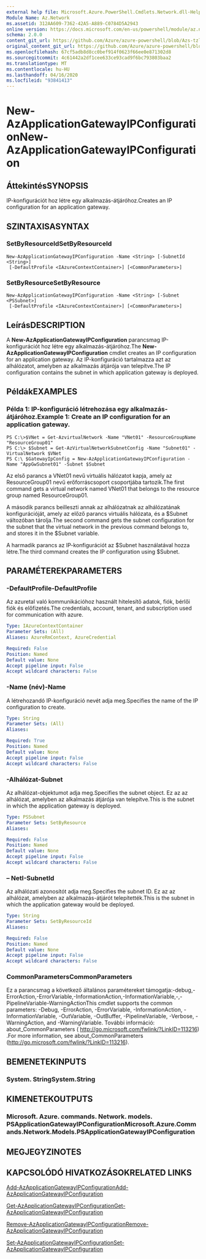 ```yaml
---
external help file: Microsoft.Azure.PowerShell.Cmdlets.Network.dll-Help.xml
Module Name: Az.Network
ms.assetid: 312AA609-7362-42A5-A889-C0784D5A2943
online version: https://docs.microsoft.com/en-us/powershell/module/az.network/new-azapplicationgatewayipconfiguration
schema: 2.0.0
content_git_url: https://github.com/Azure/azure-powershell/blob/Azs-tzl/src/Network/Network/help/New-AzApplicationGatewayIPConfiguration.md
original_content_git_url: https://github.com/Azure/azure-powershell/blob/Azs-tzl/src/Network/Network/help/New-AzApplicationGatewayIPConfiguration.md
ms.openlocfilehash: 67cf5adb8d8cc0bef914f0623f66ee0e871302d8
ms.sourcegitcommit: 4c61442a2df1cee633ce93cad9f6bc793803baa2
ms.translationtype: MT
ms.contentlocale: hu-HU
ms.lasthandoff: 04/16/2020
ms.locfileid: "93841413"
---
```

# <span data-ttu-id="987ab-101">New-AzApplicationGatewayIPConfiguration</span><span class="sxs-lookup"><span data-stu-id="987ab-101">New-AzApplicationGatewayIPConfiguration</span></span>

## <span data-ttu-id="987ab-102">Áttekintés</span><span class="sxs-lookup"><span data-stu-id="987ab-102">SYNOPSIS</span></span>
<span data-ttu-id="987ab-103">IP-konfigurációt hoz létre egy alkalmazás-átjáróhoz.</span><span class="sxs-lookup"><span data-stu-id="987ab-103">Creates an IP configuration for an application gateway.</span></span>

## <span data-ttu-id="987ab-104">SZINTAXISA</span><span class="sxs-lookup"><span data-stu-id="987ab-104">SYNTAX</span></span>

### <span data-ttu-id="987ab-105">SetByResourceId</span><span class="sxs-lookup"><span data-stu-id="987ab-105">SetByResourceId</span></span>
```
New-AzApplicationGatewayIPConfiguration -Name <String> [-SubnetId <String>]
 [-DefaultProfile <IAzureContextContainer>] [<CommonParameters>]
```

### <span data-ttu-id="987ab-106">SetByResource</span><span class="sxs-lookup"><span data-stu-id="987ab-106">SetByResource</span></span>
```
New-AzApplicationGatewayIPConfiguration -Name <String> [-Subnet <PSSubnet>]
 [-DefaultProfile <IAzureContextContainer>] [<CommonParameters>]
```

## <span data-ttu-id="987ab-107">Leírás</span><span class="sxs-lookup"><span data-stu-id="987ab-107">DESCRIPTION</span></span>
<span data-ttu-id="987ab-108">A **New-AzApplicationGatewayIPConfiguration** parancsmag IP-konfigurációt hoz létre egy alkalmazás-átjáróhoz.</span><span class="sxs-lookup"><span data-stu-id="987ab-108">The **New-AzApplicationGatewayIPConfiguration** cmdlet creates an IP configuration for an application gateway.</span></span>
<span data-ttu-id="987ab-109">Az IP-konfiguráció tartalmazza azt az alhálózatot, amelyben az alkalmazás átjárója van telepítve.</span><span class="sxs-lookup"><span data-stu-id="987ab-109">The IP configuration contains the subnet in which application gateway is deployed.</span></span>

## <span data-ttu-id="987ab-110">Példák</span><span class="sxs-lookup"><span data-stu-id="987ab-110">EXAMPLES</span></span>

### <span data-ttu-id="987ab-111">Példa 1: IP-konfiguráció létrehozása egy alkalmazás-átjáróhoz.</span><span class="sxs-lookup"><span data-stu-id="987ab-111">Example 1: Create an IP configuration for an application gateway.</span></span>
```
PS C:\>$VNet = Get-AzvirtualNetwork -Name "VNet01" -ResourceGroupName "ResourceGroup01"
PS C:\> $Subnet = Get-AzVirtualNetworkSubnetConfig -Name "Subnet01" -VirtualNetwork $VNet 
PS C:\ $GatewayIpConfig = New-AzApplicationGatewayIPConfiguration -Name "AppGwSubnet01" -Subnet $Subnet
```

<span data-ttu-id="987ab-112">Az első parancs a VNet01 nevű virtuális hálózatot kapja, amely az ResourceGroup01 nevű erőforráscsoport csoportjába tartozik.</span><span class="sxs-lookup"><span data-stu-id="987ab-112">The first command gets a virtual network named VNet01 that belongs to the resource group named ResourceGroup01.</span></span>

<span data-ttu-id="987ab-113">A második parancs beilleszti annak az alhálózatnak az alhálózatának konfigurációját, amely az előző parancs virtuális hálózata, és a $Subnet változóban tárolja.</span><span class="sxs-lookup"><span data-stu-id="987ab-113">The second command gets the subnet configuration for the subnet that the virtual network in the previous command belongs to, and stores it in the $Subnet variable.</span></span>

<span data-ttu-id="987ab-114">A harmadik parancs az IP-konfigurációt az $Subnet használatával hozza létre.</span><span class="sxs-lookup"><span data-stu-id="987ab-114">The third command creates the IP configuration using $Subnet.</span></span>

## <span data-ttu-id="987ab-115">PARAMÉTEREK</span><span class="sxs-lookup"><span data-stu-id="987ab-115">PARAMETERS</span></span>

### <span data-ttu-id="987ab-116">-DefaultProfile</span><span class="sxs-lookup"><span data-stu-id="987ab-116">-DefaultProfile</span></span>
<span data-ttu-id="987ab-117">Az azuretal való kommunikációhoz használt hitelesítő adatok, fiók, bérlői fiók és előfizetés.</span><span class="sxs-lookup"><span data-stu-id="987ab-117">The credentials, account, tenant, and subscription used for communication with azure.</span></span>

```yaml
Type: IAzureContextContainer
Parameter Sets: (All)
Aliases: AzureRmContext, AzureCredential

Required: False
Position: Named
Default value: None
Accept pipeline input: False
Accept wildcard characters: False
```

### <span data-ttu-id="987ab-118">-Name (név)</span><span class="sxs-lookup"><span data-stu-id="987ab-118">-Name</span></span>
<span data-ttu-id="987ab-119">A létrehozandó IP-konfiguráció nevét adja meg.</span><span class="sxs-lookup"><span data-stu-id="987ab-119">Specifies the name of the IP configuration to create.</span></span>

```yaml
Type: String
Parameter Sets: (All)
Aliases: 

Required: True
Position: Named
Default value: None
Accept pipeline input: False
Accept wildcard characters: False
```

### <span data-ttu-id="987ab-120">-Alhálózat</span><span class="sxs-lookup"><span data-stu-id="987ab-120">-Subnet</span></span>
<span data-ttu-id="987ab-121">Az alhálózat-objektumot adja meg.</span><span class="sxs-lookup"><span data-stu-id="987ab-121">Specifies the subnet object.</span></span>
<span data-ttu-id="987ab-122">Ez az az alhálózat, amelyben az alkalmazás átjárója van telepítve.</span><span class="sxs-lookup"><span data-stu-id="987ab-122">This is the subnet in which the application gateway is deployed.</span></span>

```yaml
Type: PSSubnet
Parameter Sets: SetByResource
Aliases: 

Required: False
Position: Named
Default value: None
Accept pipeline input: False
Accept wildcard characters: False
```

### <span data-ttu-id="987ab-123">– NetI</span><span class="sxs-lookup"><span data-stu-id="987ab-123">-SubnetId</span></span>
<span data-ttu-id="987ab-124">Az alhálózati azonosítót adja meg.</span><span class="sxs-lookup"><span data-stu-id="987ab-124">Specifies the subnet ID.</span></span>
<span data-ttu-id="987ab-125">Ez az az alhálózat, amelyben az alkalmazás-átjárót telepítették.</span><span class="sxs-lookup"><span data-stu-id="987ab-125">This is the subnet in which the application gateway would be deployed.</span></span>

```yaml
Type: String
Parameter Sets: SetByResourceId
Aliases: 

Required: False
Position: Named
Default value: None
Accept pipeline input: False
Accept wildcard characters: False
```

### <span data-ttu-id="987ab-126">CommonParameters</span><span class="sxs-lookup"><span data-stu-id="987ab-126">CommonParameters</span></span>
<span data-ttu-id="987ab-127">Ez a parancsmag a következő általános paramétereket támogatja:-debug,-ErrorAction,-ErrorVariable,-InformationAction,-InformationVariable,-,-PipelineVariable-WarningAction</span><span class="sxs-lookup"><span data-stu-id="987ab-127">This cmdlet supports the common parameters: -Debug, -ErrorAction, -ErrorVariable, -InformationAction, -InformationVariable, -OutVariable, -OutBuffer, -PipelineVariable, -Verbose, -WarningAction, and -WarningVariable.</span></span> <span data-ttu-id="987ab-128">További információ: about_CommonParameters ( http://go.microsoft.com/fwlink/?LinkID=113216) .</span><span class="sxs-lookup"><span data-stu-id="987ab-128">For more information, see about_CommonParameters (http://go.microsoft.com/fwlink/?LinkID=113216).</span></span>

## <span data-ttu-id="987ab-129">BEMENETEK</span><span class="sxs-lookup"><span data-stu-id="987ab-129">INPUTS</span></span>

### <span data-ttu-id="987ab-130">System. String</span><span class="sxs-lookup"><span data-stu-id="987ab-130">System.String</span></span>

## <span data-ttu-id="987ab-131">KIMENETEK</span><span class="sxs-lookup"><span data-stu-id="987ab-131">OUTPUTS</span></span>

### <span data-ttu-id="987ab-132">Microsoft. Azure. commands. Network. models. PSApplicationGatewayIPConfiguration</span><span class="sxs-lookup"><span data-stu-id="987ab-132">Microsoft.Azure.Commands.Network.Models.PSApplicationGatewayIPConfiguration</span></span>

## <span data-ttu-id="987ab-133">MEGJEGYZI</span><span class="sxs-lookup"><span data-stu-id="987ab-133">NOTES</span></span>

## <span data-ttu-id="987ab-134">KAPCSOLÓDÓ HIVATKOZÁSOK</span><span class="sxs-lookup"><span data-stu-id="987ab-134">RELATED LINKS</span></span>

[<span data-ttu-id="987ab-135">Add-AzApplicationGatewayIPConfiguration</span><span class="sxs-lookup"><span data-stu-id="987ab-135">Add-AzApplicationGatewayIPConfiguration</span></span>](./Add-AzApplicationGatewayIPConfiguration.md)

[<span data-ttu-id="987ab-136">Get-AzApplicationGatewayIPConfiguration</span><span class="sxs-lookup"><span data-stu-id="987ab-136">Get-AzApplicationGatewayIPConfiguration</span></span>](./Get-AzApplicationGatewayIPConfiguration.md)

[<span data-ttu-id="987ab-137">Remove-AzApplicationGatewayIPConfiguration</span><span class="sxs-lookup"><span data-stu-id="987ab-137">Remove-AzApplicationGatewayIPConfiguration</span></span>](./Remove-AzApplicationGatewayIPConfiguration.md)

[<span data-ttu-id="987ab-138">Set-AzApplicationGatewayIPConfiguration</span><span class="sxs-lookup"><span data-stu-id="987ab-138">Set-AzApplicationGatewayIPConfiguration</span></span>](./Set-AzApplicationGatewayIPConfiguration.md)


